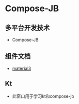 # Compose-JB
## 多平台开发技术
- Compose-JB

## 组件文档
- [material3](https://developer.android.com/reference/kotlin/androidx/compose/material3/package-summary)


## Kt
- 此窗口用于学习kt和compose-jb